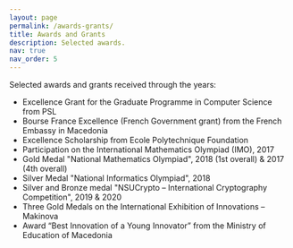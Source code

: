 ```yaml
---
layout: page
permalink: /awards-grants/
title: Awards and Grants
description: Selected awards.
nav: true
nav_order: 5
---
```

Selected awards and grants received through the years:<br>
<ul>
  <li>Excellence Grant for the Graduate Programme in Computer Science from PSL</li>
  <li>Bourse France Excellence (French Government grant) from the French Embassy in Macedonia</li>
  <li>Excellence Scholarship from Ecole Polytechnique Foundation </li>
  <li>Participation on the International Mathematics Olympiad (IMO), 2017</li>
  <li>Gold Medal "National Mathematics Olympiad", 2018 (1st overall) & 2017 (4th overall) </li>
  <li>Silver Medal "National Informatics Olympiad", 2018 </li>
  <li>Silver and Bronze medal "NSUCrypto – International Cryptography Competition", 2019 & 2020</li>
  <li>Three Gold Medals on the International Exhibition of Innovations – Makinova</li>
  <li>Award “Best Innovation of a Young Innovator” from the Ministry of Education of Macedonia</li>

</ul>
